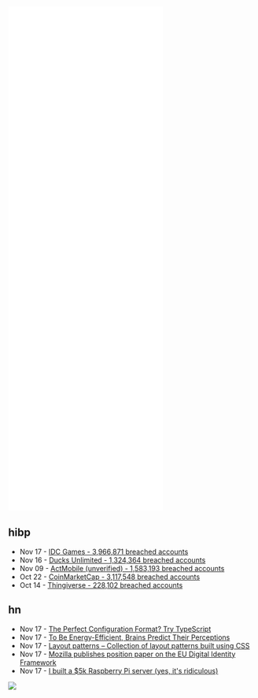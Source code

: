![Metrics](https://raw.githubusercontent.com/phixion/phixion/master/metrics.svg)

## hibp

<!--
for https://github.com/phixion/phixion/blob/main/.github/workflows/feeds.yml
-->
<!--START_SECTION:haveibeenpwnd-->
- Nov 17 - [IDC Games - 3,966,871 breached accounts](https://haveibeenpwned.com/PwnedWebsites#IDCGames)
- Nov 16 - [Ducks Unlimited - 1,324,364 breached accounts](https://haveibeenpwned.com/PwnedWebsites#DucksUnlimited)
- Nov 09 - [ActMobile (unverified) - 1,583,193 breached accounts](https://haveibeenpwned.com/PwnedWebsites#ActMobile)
- Oct 22 - [CoinMarketCap - 3,117,548 breached accounts](https://haveibeenpwned.com/PwnedWebsites#CoinMarketCap)
- Oct 14 - [Thingiverse - 228,102 breached accounts](https://haveibeenpwned.com/PwnedWebsites#Thingiverse)
<!--END_SECTION:haveibeenpwnd-->

## hn

<!--
for https://github.com/phixion/phixion/blob/main/.github/workflows/feeds.yml
-->
<!--START_SECTION:hn-->
- Nov 17 - [The Perfect Configuration Format? Try TypeScript](https://reflect.run/articles/typescript-the-perfect-file-format/)
- Nov 17 - [To Be Energy-Efficient, Brains Predict Their Perceptions](https://www.quantamagazine.org/to-be-energy-efficient-brains-predict-their-perceptions-20211115/)
- Nov 17 - [Layout patterns – Collection of layout patterns built using CSS](https://web.dev/patterns/layout/)
- Nov 17 - [Mozilla publishes position paper on the EU Digital Identity Framework](https://blog.mozilla.org/netpolicy/2021/11/04/mozilla-publishes-position-paper-on-the-eu-digital-identity-framework/)
- Nov 17 - [I built a $5k Raspberry Pi server (yes, it's ridiculous)](https://www.jeffgeerling.com/blog/2021/i-built-5000-raspberry-pi-server-yes-its-ridiculous)
<!--END_SECTION:hn-->

<!--
for https://yhype.me
-->
![](https://hit.yhype.me/github/profile?user_id=13013670)
